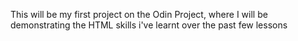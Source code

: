 This will be my first project on the Odin Project, where I will be demonstrating the HTML skills i've learnt over the past few lessons